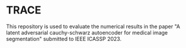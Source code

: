 # TRACE
This repository is used to evaluate the numerical results in the paper "A latent adversarial cauchy-schwarz autoencoder for medical image segmentation" submitted to IEEE ICASSP 2023.
